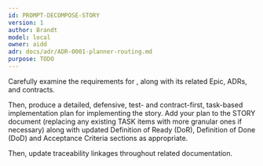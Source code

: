 ```yaml
---
id: PROMPT-DECOMPOSE-STORY
version: 1
author: Brandt
model: local
owner: aidd
adr: docs/adr/ADR-0001-planner-routing.md
purpose: TODO
---
```


Carefully examine the requirements for <!-- STORY_FILE -->, along with its related Epic, ADRs, and contracts.

Then, produce a detailed, defensive, test- and contract-first, task-based implementation plan for implementing the story. Add your plan to the STORY document (replacing any existing TASK items with more granular ones if necessary) along with updated Definition of Ready (DoR), Definition of Done (DoD) and Acceptance Criteria sections as appropriate.

Then, update traceability linkages throughout related documentation.